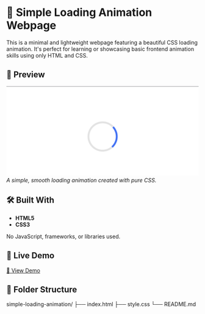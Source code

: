 # 🔄 Simple Loading Animation Webpage

This is a minimal and lightweight webpage featuring a beautiful CSS loading animation. It's perfect for learning or showcasing basic frontend animation skills using only HTML and CSS.

## 📸 Preview

![Loading Animation Preview](./screenshot.png)  
*A simple, smooth loading animation created with pure CSS.*

## 🛠️ Built With

- **HTML5**
- **CSS3**

No JavaScript, frameworks, or libraries used.

## 🚀 Live Demo

[🔗 View Demo](https://ankitathorve.github.io/simple-loading-animation/)  

## 📁 Folder Structure

simple-loading-animation/
├── index.html
├── style.css
└── README.md
